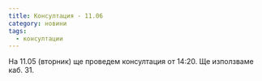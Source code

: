 ```yaml
---
title: Консултация - 11.06
category: новини
tags:
  - консултации
---
```


На 11.05 (вторник) ще проведем консултация от 14:20. Ще използваме каб. 31.
